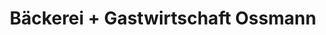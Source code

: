 ---
title: "Bäckerei + Gastwirtschaft Ossmann"
url: /neunkirchen-a-brand/baeckerei-gastwirtschaft-ossmann/
shop: Bäckerei
---